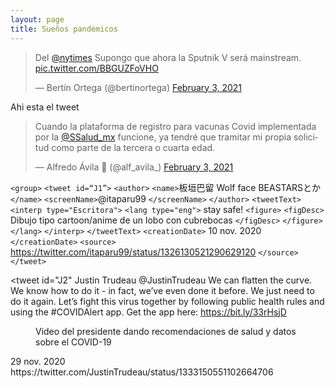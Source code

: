 ```yaml
---
layout: page
title: Sueños pandémicos
---
```



<blockquote class="twitter-tweet"><p lang="es" dir="ltr">Del <a href="https://twitter.com/nytimes?ref_src=twsrc%5Etfw">@nytimes</a> Supongo que ahora la Sputnik V será mainstream. <a href="https://t.co/BBGUZFoVHO">pic.twitter.com/BBGUZFoVHO</a></p>&mdash; Bertín Ortega (@bertinortega) <a href="https://twitter.com/bertinortega/status/1357036629240733698?ref_src=twsrc%5Etfw">February 3, 2021</a></blockquote> <script async src="https://platform.twitter.com/widgets.js" charset="utf-8"></script>


Ahi esta el tweet


<blockquote class="twitter-tweet"><p lang="es" dir="ltr">Cuando la plataforma de registro para vacunas Covid implementada por la <a href="https://twitter.com/SSalud_mx?ref_src=twsrc%5Etfw">@SSalud_mx</a> funcione, ya tendré que tramitar mi propia solicitud como parte de la tercera o cuarta edad.</p>&mdash; Alfredo Ávila 💚 (@alf_avila_) <a href="https://twitter.com/alf_avila_/status/1357045476697247748?ref_src=twsrc%5Etfw">February 3, 2021</a></blockquote> <script async src="https://platform.twitter.com/widgets.js" charset="utf-8"></script>


`<group>`
`<tweet id=“J1”>`
`<author>`
`<name>`板垣巴留 Wolf face BEASTARSとか `</name>`
`<screenName>`@itaparu99 `</screenName>`
`</author>`
`<tweetText>`
`<interp type="Escritora">`
`<lang type="eng">`
stay safe!
`<figure>`
 `<figDesc>` Dibujo tipo cartoon/anime de un lobo con cubrebocas `</figDesc>`
`</figure>`
`</lang>`
`</interp>`
`</tweetText>`
`<creationDate>` 10 nov. 2020 `</creationDate>`
`<source>` https://twitter.com/itaparu99/status/1326130521290629120 `</source>`
`</tweet>`

<tweet id="J2"
<author>
<name>Justin Trudeau</name>
<screenName>@JustinTrudeau</screenName>
</author>
<tweetText>
<interp type="Figura politica">
<lang type="eng">
We can flatten the curve. We know how to do it - in fact, we’ve even done it before. We just need to do it again. Let’s fight this virus together by following public
health rules and using the #COVIDAlert app. Get the app here: https://bit.ly/33rHsjD
<figure>
 <figDesc>Video del presidente dando recomendaciones de salud y datos sobre el COVID-19</figDesc>
</figure>
</interp>
</lang type="eng">
</tweetText>
<creationDate>29 nov. 2020</creationDate>
<source>https://twitter.com/JustinTrudeau/status/1333150551102664706</source>
</tweet>
</group>


